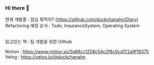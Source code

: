 

### Hi there 👋

현재 개발중 : 점심 뭐먹지? (https://github.com/duckchanahn/Diary) <br>
Refactoring 예정 순서 : Todo, InsuranceSystem, Operating System <br>

<br>
읽고있는 책 : 팀 개발을 위한 Github <br>

Notion : https://www.notion.so/0a88cc1258c54c2f8c0cd172a9f18375 <br>
Velog : https://velog.io/@duckchanahn

<!--
**duckchanahn/duckchanahn** is a ✨ _special_ ✨ repository because its `README.md` (this file) appears on your GitHub profile.
